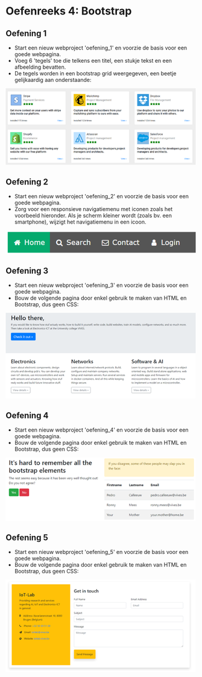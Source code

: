 # Oefenreeks 4: Bootstrap

## Oefening 1

* Start een nieuw webproject 'oefening_1' en voorzie de basis voor een goede webpagina.
* Voeg 6 'tegels' toe die telkens een titel, een stukje tekst en een afbeelding bevatten. 
* De tegels worden in een bootstrap grid weergegeven, een beetje gelijkaardig aan onderstaande:

![IMAGE](./images/image1.png)

## Oefening 2

* Start een nieuw webproject 'oefening_2' en voorzie de basis voor een goede webpagina.
* Zorg voor een responsieve navigatiemenu met iconen zoals het voorbeeld hieronder. Als je scherm kleiner wordt (zoals bv. een smartphone), wijzigt het navigatiemenu in een icoon.

![IMAGE](./images/image2.png)

## Oefening 3

* Start een nieuw webproject 'oefening_3' en voorzie de basis voor een goede webpagina.
* Bouw de volgende pagina door enkel gebruik te maken van HTML en Bootstrap, dus geen CSS:

![IMAGE](./images/image3.png)

## Oefening 4

* Start een nieuw webproject 'oefening_4' en voorzie de basis voor een goede webpagina.
* Bouw de volgende pagina door enkel gebruik te maken van HTML en Bootstrap, dus geen CSS:

![IMAGE](./images/image4.png)

## Oefening 5

* Start een nieuw webproject 'oefening_5' en voorzie de basis voor een goede webpagina.
* Bouw de volgende pagina door enkel gebruik te maken van HTML en Bootstrap, dus geen CSS:

![IMAGE](./images/image5.png)